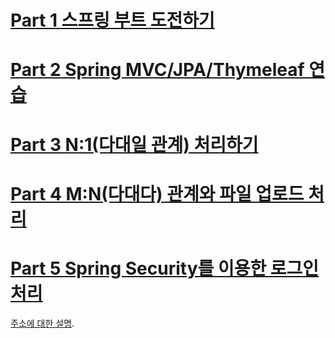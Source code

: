 
# [Part 1 스프링 부트 도전하기](https://github.com/simpleego/SpringBoot/blob/main/Part%201%20%EC%8A%A4%ED%94%84%EB%A7%81%20%EB%B6%80%ED%8A%B8%20%EB%8F%84%EC%A0%84%ED%95%98%EA%B8%B0.md)
# [Part 2 Spring MVC/JPA/Thymeleaf 연습](https://github.com/simpleego/SpringBoot/blob/main/)
# [Part 3 N:1(다대일 관계) 처리하기](https://github.com/simpleego/SpringBoot/blob/main/)
# [Part 4 M:N(다대다) 관계와 파일 업로드 처리](https://github.com/simpleego/SpringBoot/blob/main/)
# [Part 5 Spring Security를 이용한 로그인 처리](https://github.com/simpleego/SpringBoot/blob/main/)

[주소에 대한 설명](http://www.google.co.kr).
